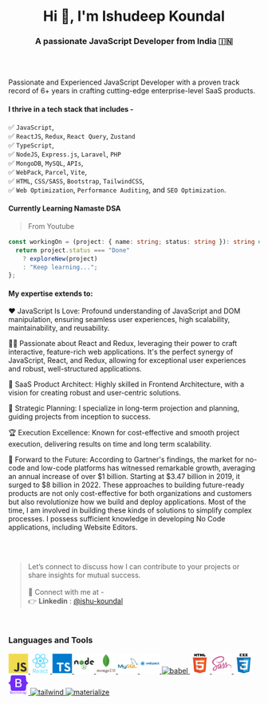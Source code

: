 
<h1 align="center">Hi 👋,  I'm Ishudeep Koundal</h1>
<h3 align="center">A passionate JavaScript Developer from India 🇮🇳 </h3>
<br><br>

Passionate and Experienced JavaScript Developer with a proven track record of 6+ years in crafting cutting-edge enterprise-level SaaS products.

#### I thrive in a tech stack that includes - 
✅ `JavaScript`, <br>
✅ `ReactJS`, `Redux`, `React Query`, `Zustand`  <br>
✅ `TypeScript`,  <br>
✅ `NodeJS`, `Express.js`, `Laravel`, `PHP` <br>
✅ `MongoDB`, `MySQL`, `APIs`,  <br>
✅ `WebPack`, `Parcel`, `Vite`,  <br>
✅ `HTML`, `CSS/SASS`, `Bootstrap`, `TailwindCSS`,  <br>
✅ `Web Optimization`, `Performance Auditing`, and `SEO Optimization`.  <br>

#### Currently Learning Namaste DSA
> From Youtube
```typescript
const workingOn = (project: { name: string; status: string }): string => {
  return project.status === "Done"
    ? exploreNew(project)
    : "Keep learning...";
};
```


#### My expertise extends to:

❤️ JavaScript Is Love: Profound understanding of JavaScript and DOM manipulation, ensuring seamless user experiences, high scalability, maintainability, and reusability.

👨‍💻 Passionate about React and Redux, leveraging their power to craft interactive, feature-rich web applications. It's the perfect synergy of JavaScript, React, and Redux, allowing for exceptional user experiences and robust, well-structured applications.

🎯 SaaS Product Architect: Highly skilled in Frontend Architecture, with a vision for creating robust and user-centric solutions.

🔮 Strategic Planning: I specialize in long-term projection and planning, guiding projects from inception to success.

🏆 Execution Excellence: Known for cost-effective and smooth project execution, delivering results on time and long term scalability.

🚀 Forward to the Future: According to Gartner's findings, the market for no-code and low-code platforms has witnessed remarkable growth, averaging an annual increase of over $1 billion. Starting at $3.47 billion in 2019, it surged to $8 billion in 2022. These approaches to building future-ready products are not only cost-effective for both organizations and customers but also revolutionize how we build and deploy applications. Most of the time, I am involved in building these kinds of solutions to simplify complex processes. I possess sufficient knowledge in developing No Code applications, including Website Editors.


<br> <br>
> Let’s connect to discuss how I can contribute to your projects or share insights for mutual success.<br><br>
> 🛜 Connect with me at - <br>
> 👉 **Linkedin** : <a href="https://www.linkedin.com/in/ishu-koundal/" target="_blank">@ishu-koundal</a><br>
<!-- > 👉 **Twitter (x)** : <a href="https://twitter.com/okneerajsingh/" target="_blank">@okNeerajSingh</a> -->
<br>

### Languages and Tools

<p align="left"> <a href="https://developer.mozilla.org/en-US/docs/Web/JavaScript" target="_blank" rel="noreferrer"> <img src="https://raw.githubusercontent.com/devicons/devicon/master/icons/javascript/javascript-original.svg" alt="javascript" width="40" height="40"/> </a> <a href="https://reactjs.org/" target="_blank" rel="noreferrer"> <img src="https://raw.githubusercontent.com/devicons/devicon/master/icons/react/react-original-wordmark.svg" alt="react" width="40" height="40"/> </a>  <a href="https://www.typescriptlang.org/" target="_blank" rel="noreferrer"> <img src="https://raw.githubusercontent.com/devicons/devicon/master/icons/typescript/typescript-original.svg" alt="typescript" width="40" height="40"/> </a> <a href="https://nodejs.org" target="_blank" rel="noreferrer"> <img src="https://raw.githubusercontent.com/devicons/devicon/master/icons/nodejs/nodejs-original-wordmark.svg" alt="nodejs" width="40" height="40"/> </a> <a href="https://www.mongodb.com/" target="_blank" rel="noreferrer"> <img src="https://raw.githubusercontent.com/devicons/devicon/master/icons/mongodb/mongodb-original-wordmark.svg" alt="mongodb" width="40" height="40"/> </a> <a href="https://www.mysql.com/" target="_blank" rel="noreferrer"> <img src="https://raw.githubusercontent.com/devicons/devicon/master/icons/mysql/mysql-original-wordmark.svg" alt="mysql" width="40" height="40"/> </a> <a href="https://webpack.js.org" target="_blank" rel="noreferrer"> <img src="https://raw.githubusercontent.com/devicons/devicon/d00d0969292a6569d45b06d3f350f463a0107b0d/icons/webpack/webpack-original-wordmark.svg" alt="webpack" width="40" height="40"/> </a> <a href="https://babeljs.io/" target="_blank" rel="noreferrer"> <img src="https://www.vectorlogo.zone/logos/babeljs/babeljs-icon.svg" alt="babel" width="40" height="40"/> </a> <a href="https://www.w3.org/html/" target="_blank" rel="noreferrer"> <img src="https://raw.githubusercontent.com/devicons/devicon/master/icons/html5/html5-original-wordmark.svg" alt="html5" width="40" height="40"/> </a> <a href="https://sass-lang.com" target="_blank" rel="noreferrer"> <img src="https://raw.githubusercontent.com/devicons/devicon/master/icons/sass/sass-original.svg" alt="sass" width="40" height="40"/> </a> <a href="https://www.w3schools.com/css/" target="_blank" rel="noreferrer"> <img src="https://raw.githubusercontent.com/devicons/devicon/master/icons/css3/css3-original-wordmark.svg" alt="css3" width="40" height="40"/> </a> <a href="https://getbootstrap.com" target="_blank" rel="noreferrer"> <img src="https://raw.githubusercontent.com/devicons/devicon/master/icons/bootstrap/bootstrap-plain-wordmark.svg" alt="bootstrap" width="40" height="40"/> </a> <a href="https://tailwindcss.com/" target="_blank" rel="noreferrer"> <img src="https://www.vectorlogo.zone/logos/tailwindcss/tailwindcss-icon.svg" alt="tailwind" width="40" height="40"/> </a> <a href="https://materializecss.com/" target="_blank" rel="noreferrer"> <img src="https://raw.githubusercontent.com/prplx/svg-logos/5585531d45d294869c4eaab4d7cf2e9c167710a9/svg/materialize.svg" alt="materialize" width="40" height="40"/> </a> 
</p>
<br>


<!-- 
| <a href="https://github.com/okNeeraj"><img align="center" src="https://github-readme-stats.vercel.app/api?username=okNeeraj&show_icons=true&include_all_commits=true&theme=transparent&hide_border=true" alt="Neeraj's github stats" /></a> | <a href="https://github.com/okneeraj"><img align="center" src="https://github-readme-stats.vercel.app/api/top-langs/?username=okneeraj&layout=compact&theme=transparent&hide_border=true" /></a> |
| ------------- | ------------- | -->

<!-- [![GitHub Streak](https://github-readme-streak-stats.herokuapp.com?user=okneeraj&border_radius=0&ring=1632EB&fire=1632EB&currStreakLabel=1632EB)](https://git.io/streak-stats) -->


